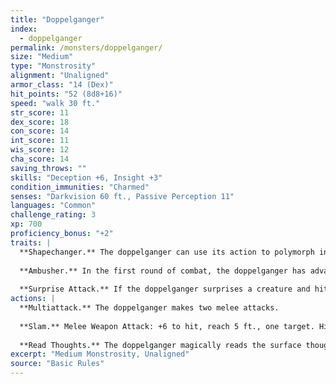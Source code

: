 ```yaml
---
title: "Doppelganger"
index:
  - doppelganger
permalink: /monsters/doppelganger/
size: "Medium"
type: "Monstrosity"
alignment: "Unaligned"
armor_class: "14 (Dex)"
hit_points: "52 (8d8+16)"
speed: "walk 30 ft."
str_score: 11
dex_score: 18
con_score: 14
int_score: 11
wis_score: 12
cha_score: 14
saving_throws: ""
skills: "Deception +6, Insight +3"
condition_immunities: "Charmed"
senses: "Darkvision 60 ft., Passive Perception 11"
languages: "Common"
challenge_rating: 3
xp: 700
proficiency_bonus: "+2"
traits: |
  **Shapechanger.** The doppelganger can use its action to polymorph into a Small or Medium humanoid it has seen, or back into its true form. Its statistics, other than its size, are the same in each form. Any equipment it is wearing or carrying isn't transformed. It reverts to its true form if it dies.
  
  **Ambusher.** In the first round of combat, the doppelganger has advantage on attack rolls against any creature it has surprised.
  
  **Surprise Attack.** If the doppelganger surprises a creature and hits it with an attack during the first round of combat, the target takes an extra 10 (3d6) damage from the attack.
actions: |
  **Multiattack.** The doppelganger makes two melee attacks.
  
  **Slam.** Melee Weapon Attack: +6 to hit, reach 5 ft., one target. Hit: 7 (1d6 + 4) bludgeoning damage.
  
  **Read Thoughts.** The doppelganger magically reads the surface thoughts of one creature within 60 ft. of it. The effect can penetrate barriers, but 3 ft. of wood or dirt, 2 ft. of stone, 2 inches of metal, or a thin sheet of lead blocks it. While the target is in range, the doppelganger can continue reading its thoughts, as long as the doppelganger's concentration isn't broken (as if concentrating on a spell). While reading the target's mind, the doppelganger has advantage on Wisdom (Insight) and Charisma (Deception, Intimidation, and Persuasion) checks against the target.
excerpt: "Medium Monstrosity, Unaligned"
source: "Basic Rules"
---
```

